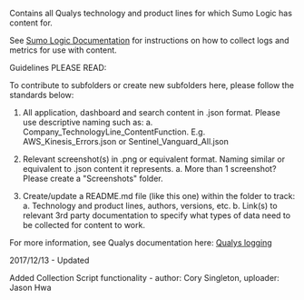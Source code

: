Contains all Qualys technology and product lines for which Sumo Logic has content for.

See [Sumo Logic Documentation](https://help.sumologic.com/) for instructions on how to collect logs and metrics for use with content.

Guidelines PLEASE READ:

To contribute to subfolders or create new subfolders here, please follow the standards below:

1. All application, dashboard and search content in .json format. Please use descriptive naming such as:
   a. Company_TechnologyLine_ContentFunction. E.g. AWS_Kinesis_Errors.json or Sentinel_Vanguard_All.json

2. Relevant screenshot(s) in .png or equivalent format. Naming similar or equivalent to .json content it represents.
   a. More than 1 screenshot? Please create a "Screenshots" folder.

3. Create/update a README.md file (like this one) within the folder to track:
   a. Technology and product lines, authors, versions, etc.
   b. Link(s) to relevant 3rd party documentation to specify what types of data need to be collected for content to work.

For more information, see Qualys documentation here:
[Qualys logging](https://qualysguard.qg2.apps.qualys.com/portal-help/en/ca/agents/troubleshoot.htm)

2017/12/13 - Updated

  Added Collection Script functionality - author: Cory Singleton, uploader: Jason Hwa
